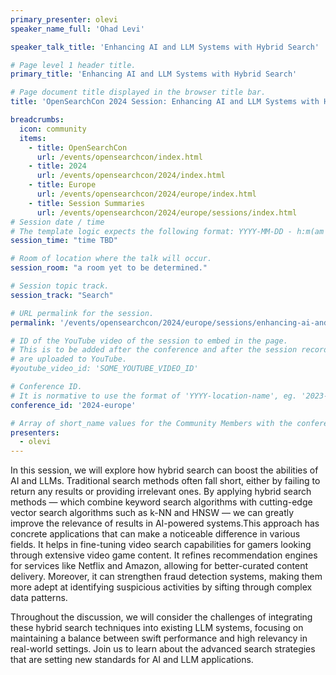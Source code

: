```yaml
---
primary_presenter: olevi
speaker_name_full: 'Ohad Levi'

speaker_talk_title: 'Enhancing AI and LLM Systems with Hybrid Search'

# Page level 1 header title.
primary_title: 'Enhancing AI and LLM Systems with Hybrid Search'

# Page document title displayed in the browser title bar.
title: 'OpenSearchCon 2024 Session: Enhancing AI and LLM Systems with Hybrid Search'

breadcrumbs:
  icon: community
  items:
    - title: OpenSearchCon
      url: /events/opensearchcon/index.html
    - title: 2024
      url: /events/opensearchcon/2024/index.html
    - title: Europe
      url: /events/opensearchcon/2024/europe/index.html
    - title: Session Summaries
      url: /events/opensearchcon/2024/europe/sessions/index.html
# Session date / time
# The template logic expects the following format: YYYY-MM-DD - h:m(am|pm)-(h:m(am|pm))
session_time: "time TBD"

# Room of location where the talk will occur.
session_room: "a room yet to be determined."

# Session topic track.
session_track: "Search"

# URL permalink for the session.
permalink: '/events/opensearchcon/2024/europe/sessions/enhancing-ai-and-llm-systems-with-hybrid-search.html'

# ID of the YouTube video of the session to embed in the page.
# This is to be added after the conference and after the session recordings
# are uploaded to YouTube.
#youtube_video_id: 'SOME_YOUTUBE_VIDEO_ID'

# Conference ID.
# It is normative to use the format of 'YYYY-location-name', eg. '2023-europe'.
conference_id: '2024-europe'

# Array of short_name values for the Community Members with the conference_speaker persona whom are presenting the session. This includes the primary_speaker indicated above and any other presenters (if any).
presenters:
  - olevi
---
```

In this session, we will explore how hybrid search can boost the abilities of AI and LLMs. Traditional search methods often fall short, either by failing to return any results or providing irrelevant ones. By applying hybrid search methods — which combine keyword search algorithms with cutting-edge vector search algorithms such as k-NN and HNSW — we can greatly improve the relevance of results in AI-powered systems.This approach has concrete applications that can make a noticeable difference in various fields. It helps in fine-tuning video search capabilities for gamers looking through extensive video game content. It refines recommendation engines for services like Netflix and Amazon, allowing for better-curated content delivery. Moreover, it can strengthen fraud detection systems, making them more adept at identifying suspicious activities by sifting through complex data patterns.

Throughout the discussion, we will consider the challenges of integrating these hybrid search techniques into existing LLM systems, focusing on maintaining a balance between swift performance and high relevancy in real-world settings. Join us to learn about the advanced search strategies that are setting new standards for AI and LLM applications.
